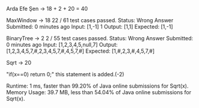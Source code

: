 Arda Efe Şen -> 18 + 2 + 20 = 40 

MaxWindow -> 18
22 / 61 test cases passed.
Status: Wrong Answer
Submitted: 0 minutes ago
Input:
[1,-1]
1
Output:
[1,1]
Expected:
[1,-1]

BinaryTree -> 2
2 / 55 test cases passed.
Status: Wrong Answer
Submitted: 0 minutes ago
Input:
[1,2,3,4,5,null,7]
Output:
[1,2,3,4,5,7,#,2,3,4,5,7,#,4,5,7,#]
Expected:
[1,#,2,3,#,4,5,7,#]

Sqrt -> 20

"if(x==0) return 0;" this statement is added.(-2)

Runtime: 1 ms, faster than 99.20% of Java online submissions for Sqrt(x).
Memory Usage: 39.7 MB, less than 54.04% of Java online submissions for Sqrt(x).